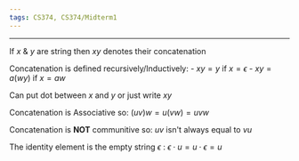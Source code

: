 ```yaml
---
tags: CS374, CS374/Midterm1
---
```

---
If $x$ & $y$ are string then $xy$ denotes their concatenation

Concatenation is defined recursively/Inductively:
	- $xy = y$ if $x = \epsilon$
	- $xy = a(wy)$ if $x = aw$

Can put dot between $x$ and $y$ or just write $xy$

Concatenation is Associative so:
	$(uv)w = u(vw) = uvw$

Concatenation is **NOT** communitive so:
	$uv$ isn't always equal to $vu$

The identity element is the empty string $\epsilon$ :
	$\epsilon \cdot u = u \cdot \epsilon = u$
